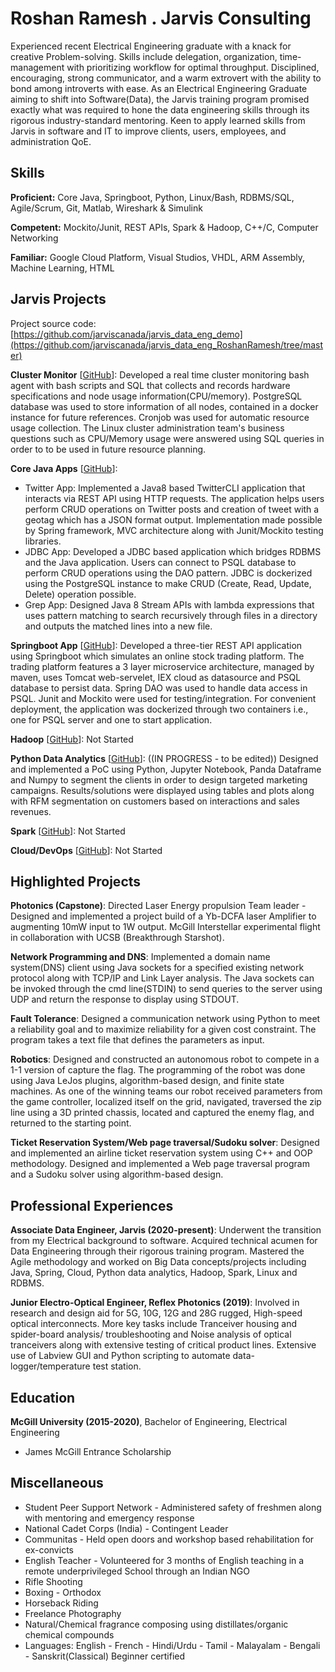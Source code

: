 # Roshan Ramesh . Jarvis Consulting

Experienced recent Electrical Engineering graduate with a knack for creative Problem-solving. Skills include delegation, organization, time-management with prioritizing workflow for optimal throughput. Disciplined, encouraging, strong communicator, and a warm extrovert with the ability to bond among introverts with ease. As an Electrical Engineering Graduate aiming to shift into Software(Data), the Jarvis training program promised exactly what was required to hone the data engineering skills through its rigorous industry-standard mentoring. Keen to apply learned skills from Jarvis in software and IT to improve clients, users, employees, and administration QoE.

## Skills

**Proficient:** Core Java, Springboot, Python, Linux/Bash, RDBMS/SQL, Agile/Scrum, Git, Matlab, Wireshark & Simulink

**Competent:** Mockito/Junit, REST APIs, Spark & Hadoop, C++/C, Computer Networking

**Familiar:** Google Cloud Platform, Visual Studios, VHDL, ARM Assembly, Machine Learning, HTML

## Jarvis Projects

Project source code: [https://github.com/jarviscanada/jarvis_data_eng_demo](https://github.com/jarviscanada/jarvis_data_eng_RoshanRamesh/tree/master)


**Cluster Monitor** [[GitHub](https://github.com/jarviscanada/jarvis_data_eng_RoshanRamesh/tree/master/linux_sql)]: Developed a real time cluster monitoring bash agent with bash scripts and SQL that collects and records hardware specifications and node usage information(CPU/memory). PostgreSQL database was used to store information of all nodes, contained in a docker instance for future references. Cronjob was used for automatic resource usage collection. The Linux cluster administration team's business questions such as CPU/Memory usage were answered using SQL queries in order to to be used in future resource planning.

**Core Java Apps** [[GitHub](https://github.com/jarviscanada/jarvis_data_eng_RoshanRamesh/tree/master/core_java)]:
      
  - Twitter App: Implemented a Java8 based TwitterCLI application that interacts via REST API using HTTP requests. The application helps users perform CRUD operations on Twitter posts and creation of tweet with a geotag which has a JSON format output. Implementation made possible by Spring framework, MVC architecture along with Junit/Mockito testing libraries.
  - JDBC App: Developed a JDBC based application which bridges RDBMS and the Java application. Users can connect to PSQL database to perform CRUD operations using the DAO pattern. JDBC is dockerized using the PostgreSQL instance to make CRUD (Create, Read, Update, Delete) operation possible.
  - Grep App: Designed Java 8 Stream APIs with lambda expressions that uses pattern matching to search recursively through files in a directory and outputs the matched lines into a new file.

**Springboot App** [[GitHub](https://github.com/jarviscanada/jarvis_data_eng_RoshanRamesh/tree/master/springboot)]: Developed a three-tier REST API application using Springboot which simulates an online stock trading platform. The trading platform features a 3 layer microservice architecture, managed by maven, uses Tomcat web-servelet, IEX cloud as datasource and PSQL database to persist data. Spring DAO was used to handle data access in PSQL. Junit and Mockito were used for testing/integration. For convenient deployment, the application was dockerized through two containers i.e., one for PSQL server and one to start application.

**Hadoop** [[GitHub](https://github.com/jarviscanada/jarvis_data_eng_demo/tree/master/hadoop)]: Not Started

**Python Data Analytics** [[GitHub](https://github.com/jarviscanada/jarvis_data_eng_demo/tree/master)]:  ((IN PROGRESS - to be edited)) Designed and implemented a PoC using Python, Jupyter Notebook, Panda Dataframe and Numpy to segment the clients in order to design targeted marketing campaigns. Results/solutions were displayed using tables and plots along with RFM segmentation on customers based on interactions and sales revenues.

**Spark** [[GitHub](https://github.com/jarviscanada/jarvis_data_eng_demo/tree/master/spark)]: Not Started

**Cloud/DevOps** [[GitHub](https://github.com/jarviscanada/jarvis_data_eng_demo/tree/master/cloud_devops)]: Not Started


## Highlighted Projects
**Photonics (Capstone)**: Directed Laser Energy propulsion Team leader - Designed and implemented a project build of a Yb-DCFA laser Amplifier to augmenting 10mW input to 1W output. McGill Interstellar experimental flight in collaboration with UCSB (Breakthrough Starshot).

**Network Programming and DNS**: Implemented a domain name system(DNS) client using Java sockets for a specified existing network protocol along with TCP/IP and Link Layer analysis. The Java sockets can be invoked through the cmd line(STDIN) to send queries to the server using UDP and return the response to display using STDOUT.

**Fault Tolerance**: Designed a communication network using Python to meet a reliability goal and to maximize reliability for a given cost constraint. The program takes a text file that defines the parameters as input.

**Robotics**: Designed and constructed an autonomous robot to compete in a 1-1 version of capture the flag. The programming of the robot was done using Java LeJos plugins, algorithm-based design, and finite state machines. As one of the winning teams our robot received parameters from the game controller, localized itself on the grid, navigated, traversed the zip line using a 3D printed chassis, located and captured the enemy flag, and returned to the starting point.

**Ticket Reservation System/Web page traversal/Sudoku solver**: Designed and implemented an airline ticket reservation system using C++ and OOP methodology. Designed and implemented a Web page traversal program and a Sudoku solver using algorithm-based design.


## Professional Experiences

**Associate Data Engineer, Jarvis (2020-present)**: Underwent the transition from my Electrical background to software. Acquired technical acumen for Data Engineering through their rigorous training program. Mastered the Agile methodology and worked on Big Data concepts/projects including Java, Spring, Cloud, Python data analytics, Hadoop, Spark, Linux and RDBMS.

**Junior Electro-Optical Engineer, Reflex Photonics (2019)**: Involved in research and design aid for 5G, 10G, 12G and 28G rugged, High-speed optical interconnects. More key tasks include Tranceiver housing and spider-board analysis/ troubleshooting and Noise analysis of optical tranceivers along with extensive testing of critical product lines. Extensive use of Labview GUI and Python scripting to automate data-logger/temperature test station.


## Education
**McGill University (2015-2020)**, Bachelor of Engineering, Electrical Engineering
- James McGill Entrance Scholarship


## Miscellaneous
- Student Peer Support Network - Administered safety of freshmen along with mentoring and emergency response
- National Cadet Corps (India) - Contingent Leader
- Communitas - Held open doors and workshop based rehabilitation for ex-convicts
- English Teacher - Volunteered for 3 months of English teaching in a remote underprivileged School through an Indian NGO
- Rifle Shooting
- Boxing - Orthodox
- Horseback Riding
- Freelance Photography
- Natural/Chemical fragrance composing using distillates/organic chemical compounds
- Languages: English - French - Hindi/Urdu - Tamil - Malayalam - Bengali - Sanskrit(Classical) Beginner certified
